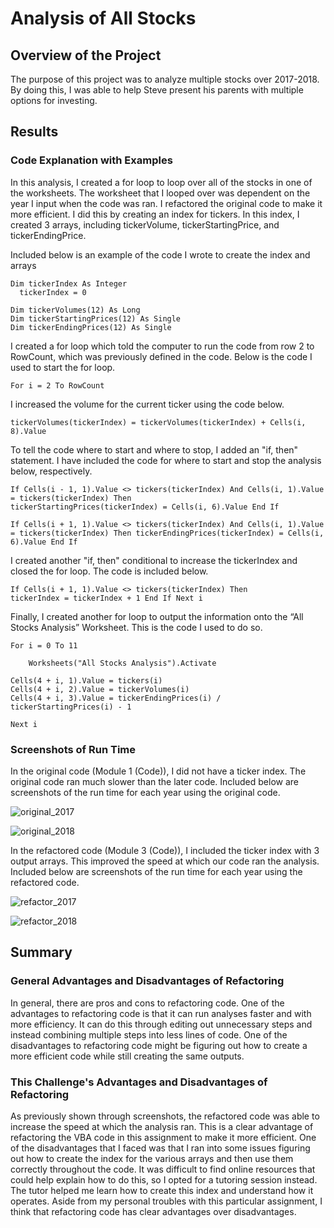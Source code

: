 # Analysis of All Stocks

## Overview of the Project

The purpose of this project was to analyze multiple stocks over 2017-2018. By doing this, I was able to help Steve present his parents with multiple options for investing.

## Results

### Code Explanation with Examples

In this analysis, I created a for loop to loop over all of the stocks in one of the worksheets. The worksheet that I looped over was dependent on the year I input when the code was ran. I refactored the original code to make it more efficient. I did this by creating an index for tickers. In this index, I created 3 arrays, including tickerVolume, tickerStartingPrice, and tickerEndingPrice. 

Included below is an example of the code I wrote to create the index and arrays

    Dim tickerIndex As Integer
      tickerIndex = 0

    Dim tickerVolumes(12) As Long
    Dim tickerStartingPrices(12) As Single
    Dim tickerEndingPrices(12) As Single


I created a for loop which told the computer to run the code from row 2 to RowCount, which was previously defined in the code. Below is the code I used to start the for loop.

   `For i = 2 To RowCount`


I increased the volume for the current ticker using the code below. 
			
`tickerVolumes(tickerIndex) = tickerVolumes(tickerIndex) + Cells(i, 8).Value`
		
To tell the code where to start and where to stop, I added an "if, then" statement. I have included the code for where to start and stop the analysis below, respectively. 

`If Cells(i - 1, 1).Value <> tickers(tickerIndex) And Cells(i, 1).Value = tickers(tickerIndex) Then            
     tickerStartingPrices(tickerIndex) = Cells(i, 6).Value
End If`


`If Cells(i + 1, 1).Value <> tickers(tickerIndex) And Cells(i, 1).Value = tickers(tickerIndex) Then
                tickerEndingPrices(tickerIndex) = Cells(i, 6).Value
End If
`

I created another "if, then" conditional to increase the tickerIndex and closed the for loop. The code is included below.

`If Cells(i + 1, 1).Value <> tickers(tickerIndex) Then            
                tickerIndex = tickerIndex + 1
End If
Next i`

Finally, I created another for loop to output the information onto the “All Stocks Analysis” Worksheet. This is the code I used to do so.

    For i = 0 To 11
        
        Worksheets("All Stocks Analysis").Activate
        
    Cells(4 + i, 1).Value = tickers(i)
    Cells(4 + i, 2).Value = tickerVolumes(i)
    Cells(4 + i, 3).Value = tickerEndingPrices(i) / tickerStartingPrices(i) - 1
        
    Next i
    
    
 ### Screenshots of Run Time
 
In the original code (Module 1 (Code)), I did not have a ticker index. The original code ran much slower than the later code. Included below are screenshots of the run time for each year using the original code.

![original_2017](path/to/original_2017.png)

![original_2018](path/to/original_2018.png)


In the refactored code (Module 3 (Code)), I included the ticker index with 3 output arrays. This improved the speed at which our code ran the analysis. Included below are screenshots of the run time for each year using the refactored code.

![refactor_2017](path/to/refactor_2017.png)

![refactor_2018](path/to/refactor_2018.png)


## Summary

### General Advantages and Disadvantages of Refactoring

In general, there are pros and cons to refactoring code. One of the advantages to refactoring code is that it can run analyses faster and with more efficiency. It can do this through editing out unnecessary steps and instead combining multiple steps into less lines of code. One of the disadvantages to refactoring code might be figuring out how to create a more efficient code while still creating the same outputs.  

### This Challenge's Advantages and Disadvantages of Refactoring

As previously shown through screenshots, the refactored code was able to increase the speed at which the analysis ran. This is a clear advantage of refactoring the VBA code in this assignment to make it more efficient. One of the disadvantages that I faced was that I ran into some issues figuring out how to create the index for the various arrays and then use them correctly throughout the code. It was difficult to find online resources that could help explain how to do this, so I opted for a tutoring session instead. The tutor helped me learn how to create this index and understand how it operates. Aside from my personal troubles with this particular assignment, I think that refactoring code has clear advantages over disadvantages. 




